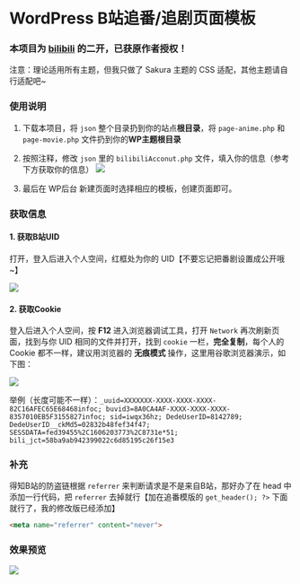 # WordPress B站追番/追剧页面模板

### 本项目为 [bilibili](https://github.com/TaylorLottner) 的二开，已获原作者授权！
注意：理论适用所有主题，但我只做了 Sakura 主题的 CSS 适配，其他主题请自行适配吧~

### 使用说明
1. 下载本项目，将 `json` 整个目录扔到你的站点**根目录**，将 `page-anime.php` 和 `page-movie.php` 文件扔到你的**WP主题根目录**

2. 按照注释，修改 `json` 里的 `bilibiliAcconut.php` 文件，填入你的信息（参考下方获取你的信息）
![](https://view.amogu.cn/images/2020/08/26/20200528153655.jpg)

3. 最后在 WP后台 新建页面时选择相应的模板，创建页面即可。

### 获取信息
#### 1. 获取B站UID 
打开[](https://www.bilibili.com/)，登入后进入个人空间，红框处为你的 UID【不要忘记把番剧设置成公开哦~】

![](https://view.amogu.cn/images/2020/08/26/20200528154041.jpg)

#### 2. 获取Cookie
登入后进入个人空间，按 **F12** 进入浏览器调试工具，打开 `Network` 再次刷新页面，找到与你 UID 相同的文件并打开，找到 `cookie` 一栏，**完全复制**，每个人的 Cookie 都不一样，建议用浏览器的 **无痕模式** 操作，这里用谷歌浏览器演示，如下图：

![](https://view.amogu.cn/images/2020/08/26/20200528154355.png)

举例（长度可能不一样）：`_uuid=XXXXXXX-XXXX-XXXX-XXXX-82C16AFEC65E68468infoc; buvid3=8A0CA4AF-XXXX-XXXX-XXXX-8357010EB5F3155827infoc; sid=iwqx36hz; DedeUserID=8142789; DedeUserID__ckMd5=02832b48fef34f47; SESSDATA=fed39455%2C1606203773%2C8731e*51; bili_jct=58ba9ab942399022c6d85195c26f15e3`

### 补充
得知B站的防盗链根据 `referrer` 来判断请求是不是来自B站，那好办了在 head 中添加一行代码，把 `referrer` 去掉就行【加在追番模版的 `get_header(); ?>` 下面就行了，我的修改版已经添加】

```html
<meta name="referrer" content="never">
```

### 效果预览

![](https://view.amogu.cn/images/2020/08/26/H8b85865e4ca0489cb0542c2358526f05i.jpg)
